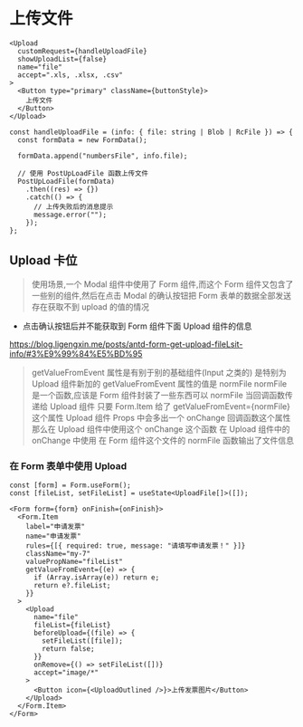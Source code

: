 # 上传文件

```tsx
<Upload
  customRequest={handleUploadFile}
  showUploadList={false}
  name="file"
  accept=".xls, .xlsx, .csv"
>
  <Button type="primary" className={buttonStyle}>
    上传文件
  </Button>
</Upload>
```

```tsx
const handleUploadFile = (info: { file: string | Blob | RcFile }) => {
  const formData = new FormData();

  formData.append("numbersFile", info.file);

  // 使用 PostUpLoadFile 函数上传文件
  PostUpLoadFile(formData)
    .then((res) => {})
    .catch(() => {
      // 上传失败后的消息提示
      message.error("");
    });
};
```

## Upload 卡位

> 使用场景,一个 Modal 组件中使用了 Form 组件,而这个 Form 组件又包含了一些别的组件,然后在点击 Modal 的确认按钮把 Form 表单的数据全部发送
> 存在获取不到 upload 的值的情况

- 点击确认按钮后并不能获取到 Form 组件下面 Upload 组件的信息

https://blog.ligengxin.me/posts/antd-form-get-upload-fileLsit-info/#3%E9%99%84%E5%BD%95

> getValueFromEvent 属性是有别于别的基础组件(Input 之类的)
> 是特别为 Upload 组件新加的
> getValueFromEvent 属性的值是 normFile
> normFile 是一个函数,应该是 Form 组件封装了一些东西可以 normFile 当回调函数传递给 Upload 组件
> 只要 Form.Item 给了 getValueFromEvent={normFile} 这个属性
> Upload 组件 Props 中会多出一个 onChange 回调函数这个属性
> 那么在 Upload 组件中使用这个 onChange 这个函数
> 在 Upload 组件中的 onChange 中使用
> 在 Form 组件这个文件的 normFile 函数输出了文件信息

### 在 Form 表单中使用 Upload

```tsx
const [form] = Form.useForm();
const [fileList, setFileList] = useState<UploadFile[]>([]);
```

```tsx
<Form form={form} onFinish={onFinish}>
  <Form.Item
    label="申请发票"
    name="申请发票"
    rules={[{ required: true, message: "请填写申请发票！" }]}
    className="my-7"
    valuePropName="fileList"
    getValueFromEvent={(e) => {
      if (Array.isArray(e)) return e;
      return e?.fileList;
    }}
  >
    <Upload
      name="file"
      fileList={fileList}
      beforeUpload={(file) => {
        setFileList([file]);
        return false;
      }}
      onRemove={() => setFileList([])}
      accept="image/*"
    >
      <Button icon={<UploadOutlined />}>上传发票图片</Button>
    </Upload>
  </Form.Item>
</Form>
```

